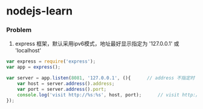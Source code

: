 # nodejs-learn

### Problem
1. express 框架，默认采用ipv6模式，地址最好显示指定为 '127.0.0.1' 或 'localhost'
```javascript
var express = require('express');
var app = express();

var server = app.listen(8081, '127.0.0.1', (){      // address 不指定时：visit http://:::8081
    var host = server.address().address;
    var port = server.address().port;
    console.log('visit http://%s:%s', host, port);      // visit http://127.0.0.1:8081
});
```
